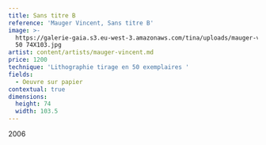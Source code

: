 ```yaml
---
title: Sans titre B
reference: 'Mauger Vincent, Sans titre B'
image: >-
  https://galerie-gaia.s3.eu-west-3.amazonaws.com/tina/uploads/mauger-vincent/galerie-gaia-mauger-vincent-SansTitre
  50 74X103.jpg
artist: content/artists/mauger-vincent.md
price: 1200
technique: 'Lithographie tirage en 50 exemplaires '
fields:
  - Oeuvre sur papier
contextual: true
dimensions:
  height: 74
  width: 103.5
---
```


2006
